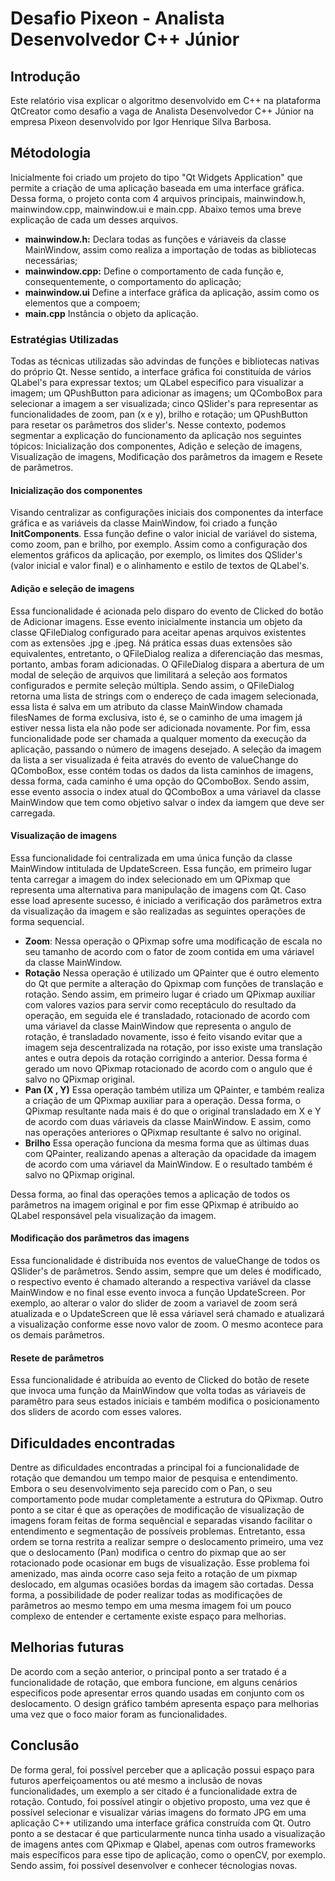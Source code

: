 # Desafio Pixeon - Analista Desenvolvedor C++ Júnior

## Introdução

Este relatório visa explicar o algoritmo desenvolvido em C++ na plataforma QtCreator como desafio a vaga de Analista Desenvolvedor C++ Júnior na empresa Pixeon desenvolvido por Igor Henrique Silva Barbosa.

## Métodologia 

Inicialmente foi criado um projeto do tipo "Qt Widgets Application" que permite a criação de uma aplicação baseada em uma interface gráfica. Dessa forma, o projeto conta com 4 arquivos principais, mainwindow.h, mainwindow.cpp, mainwindow.ui e main.cpp. Abaixo temos uma breve explicação de cada um desses arquivos.
 - **mainwindow.h:**  Declara todas as funções e váriaveis da classe MainWindow, assim como realiza a importação de todas as bibliotecas necessárias;
 - **mainwindow.cpp:** Define o comportamento de cada função e, consequentemente, o comportamento do aplicação;
 - **mainwindow.ui** Define a interface gráfica da aplicação, assim como os elementos que a compoem;
 - **main.cpp** Instância o objeto da aplicação.

### Estratégias Utilizadas

Todas as técnicas utilizadas são advindas de funções e bibliotecas nativas do próprio Qt. Nesse sentido, a interface gráfica foi constituída de vários QLabel's para expressar textos; um QLabel especifico para visualizar a imagem; um QPushButton para adicionar as imagens; um  QComboBox para selecionar a imagem a ser visualizada; cinco QSlider's para representar as funcionalidades de zoom, pan (x e y), brilho e rotação; um QPushButton para resetar os parâmetros dos slider's.
Nesse contexto, podemos segmentar a explicação do funcionamento da aplicação nos seguintes tópicos: Inicialização dos componentes, Adição e seleção de imagens, Visualização de imagens, Modificação dos parâmetros da imagem e Resete de parâmetros.

#### Inicialização dos componentes

Visando centralizar as configurações iniciais dos componentes da interface gráfica e as variáveis da classe MainWindow, foi criado a função **InitComponents**. Essa função define o valor inicial de variável do sistema, como zoom, pan e brilho, por exemplo. Assim como a configuração dos elementos gráficos da aplicação, por exemplo, os limites dos QSlider's (valor inicial e valor final) e o alinhamento e estilo de textos de QLabel's. 

#### Adição e seleção de imagens
Essa funcionalidade é acionada pelo disparo do evento de Clicked do botão de Adicionar imagens.  Esse evento inicialmente instancia um objeto da classe QFileDialog configurado para aceitar apenas arquivos existentes com as extensões .jpg e .jpeg. Ná prática essas duas extensões são equivalentes, entretanto, o QFileDialog realiza a diferenciação das mesmas, portanto, ambas foram adicionadas. O QFileDialog dispara a abertura de um modal de seleção de arquivos que limilitará a seleção aos formatos configurados e permite seleção múltipla. Sendo assim, o QFileDialog retorna uma lista de strings com o endereço de cada imagem selecionada, essa lista é salva em um atributo da classe MainWindow chamada filesNames de forma exclusiva, isto é, se o caminho de uma imagem já estiver nessa lista ela não pode ser adicionada novamente. Por fim, essa funcionalidade pode ser chamada a qualquer momento da execução da aplicação, passando o número de imagens desejado.
A seleção da imagem da lista a ser visualizada é feita através do evento de valueChange do QComboBox, esse contém todas os dados da lista caminhos de imagens, dessa forma, cada caminho é uma opção do QComboBox. Sendo assim, esse evento associa o index atual do QComboBox a uma váriavel da classe  MainWindow que tem como objetivo salvar o index da iamgem que deve ser carregada.

#### Visualização de imagens
Essa funcionalidade foi centralizada em uma única função da classe MainWindow intitulada de UpdateScreen. Essa função,  em primeiro lugar tenta carregar a imagem do index selecionado em um QPixmap que representa uma alternativa para manipulação de imagens com Qt. Caso esse load apresente sucesso, é iniciado a verificação dos parâmetros extra da visualização da imagem e são realizadas as seguintes operações de forma sequencial. 
 - **Zoom**: Nessa operação o QPixmap sofre uma modificação de escala no seu tamanho de acordo com o fator de zoom contida em uma váriavel da classe MainWindow. 
 - **Rotação** Nessa operação é utilizado um QPainter que é outro elemento do Qt que permite a alteração do Qpixmap com funções de translação e rotação. Sendo assim, em primeiro lugar é criado um QPixmap auxiliar com valores vazios para servir como receptáculo do resultado da operação, em seguida ele é transladado, rotacionado de acordo com uma váriavel da classe MainWindow que representa o angulo de rotação, é transladado novamente, isso é feito visando evitar que a imagem seja descentralizada na rotação, por isso existe uma translação antes e outra depois da rotação corrigindo a anterior. Dessa forma é gerado um novo QPixmap rotacionado de acordo com o angulo que é salvo no QPixmap original.
 - **Pan (X , Y)** Essa operação também utiliza um QPainter, e também realiza a criação de um QPixmap auxiliar para a operação. Dessa forma, o QPixmap resultante nada mais é do que o original transladado em X e Y de acordo com duas váriaveis da classe MainWindow. E assim, como nas operações anteriores o QPixmap resultante é salvo no original.
 - **Brilho** Essa operação funciona da mesma forma que as últimas duas com QPainter, realizando apenas a alteração da opacidade da imagem de acordo com uma váriavel da MainWindow. E o resultado também é salvo no QPixmap original.

Dessa forma, ao final das operações temos a aplicação de todos os parâmetros na imagem original e por fim esse QPixmap é atribuído ao QLabel responsável pela visualização da imagem. 

#### Modificação dos parâmetros das imagens
Essa funcionalidade é distribuída nos eventos de valueChange de todos os QSlider's de parâmetros. Sendo assim, sempre que um deles é modificado, o respectivo evento é chamado alterando a respectiva variável da classe MainWindow e no final esse evento invoca a função UpdateScreen. Por exemplo, ao alterar o valor do slider de zoom a variavel de zoom será atualizada e o UpdateScreen que lê essa váriavel será chamado e atualizará a visualização conforme esse novo valor de zoom. O mesmo acontece para os demais parâmetros.

#### Resete de parâmetros 
Essa funcionalidade é atribuída ao evento de Clicked do botão de resete que invoca uma função da MainWindow que volta todas as váriaveis de paramêtro para seus estados iniciais e também modifica o posicionamento dos sliders de acordo com esses valores.

## Dificuldades encontradas

Dentre as dificuldades encontradas a principal foi a funcionalidade de rotação que demandou um tempo maior de pesquisa e entendimento. Embora o seu desenvolvimento seja parecido com o Pan, o seu comportamento pode mudar completamente a estrutura do QPixmap. Outro ponto a se citar é que as operações de modificação de visualização de imagens foram feitas de forma sequêncial e separadas visando facilitar o entendimento e segmentação de possíveis problemas. Entretanto, essa ordem se torna restrita a realizar sempre o deslocamento primeiro, uma vez que o deslocamento (Pan) modifica o centro do pixmap que ao ser rotacionado pode ocasionar em bugs de visualização. Esse problema foi amenizado, mas ainda ocorre caso seja feito a rotação de um pixmap deslocado, em algumas ocasiões bordas da imagem são cortadas. Dessa forma, a possibilidade de poder realizar todas as modificações de parâmetros ao mesmo tempo em uma mesma imagem foi um pouco complexo de entender e certamente existe espaço para melhorias. 

## Melhorias futuras

De acordo com a seção anterior, o principal ponto a ser tratado é a funcionalidade de rotação, que embora funcione, em alguns cenários especificos pode apresentar erros quando usadas em conjunto com os deslocamento. O design gráfico também apresenta espaço para melhorias uma vez que o foco maior foram as funcionalidades.

## Conclusão

De forma geral, foi possível perceber que a aplicação possui espaço para futuros aperfeiçoamentos ou até mesmo a inclusão de novas funcionalidades, um exemplo a ser citado é a funcionalidade extra de rotação. Contudo, foi possível atingir o objetivo proposto, uma vez que é possível selecionar e visualizar várias imagens do formato JPG em uma aplicação C++ utilizando uma interface gráfica construída com Qt. Outro ponto a se destacar é que particularmente nunca tinha usado a visualização de imagens antes com QPixmap e Qlabel, apenas com outros frameworks mais específicos para esse tipo de aplicação, como o openCV, por exemplo. Sendo assim, foi possível desenvolver e conhecer técnologias novas.

